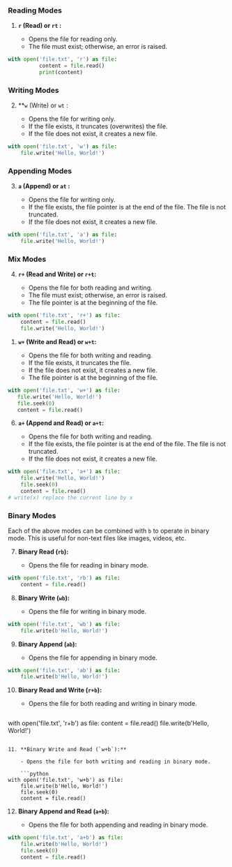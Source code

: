 ### Reading Modes

1. **`r` (Read) or `rt` :**
    
    - Opens the file for reading only.
    - The file must exist; otherwise, an error is raised.

```python
with open('file.txt', 'r') as file:     
	  	  content = file.read()
	  	  print(content)
```

### Writing Modes

2. **`w` (Write) or `wt` :
    
    - Opens the file for writing only.
    - If the file exists, it truncates (overwrites) the file.
    - If the file does not exist, it creates a new file.
    
```python
with open('file.txt', 'w') as file:     
	file.write('Hello, World!')
```
### Appending Modes

3. **`a` (Append) or `at` :**
    
    - Opens the file for writing only.
    - If the file exists, the file pointer is at the end of the file. The file is not truncated.
    - If the file does not exist, it creates a new file.

```python
with open('file.txt', 'a') as file:     
	file.write('Hello, World!')
```

### Mix Modes

4. **`r+` (Read and Write) or `r+t`:**
    
    - Opens the file for both reading and writing.
    - The file must exist; otherwise, an error is raised.
    - The file pointer is at the beginning of the file.
    
```python
with open('file.txt', 'r+') as file:     
    content = file.read()     
    file.write('Hello, World!')
```
	
1. **`w+` (Write and Read) or `w+t`:**
    
    - Opens the file for both writing and reading.
    - If the file exists, it truncates the file.
    - If the file does not exist, it creates a new file.
    - The file pointer is at the beginning of the file.
    
 ```python
with open('file.txt', 'w+') as file:     
	file.write('Hello, World!')
	file.seek(0)
	content = file.read()
```
    
6. **`a+` (Append and Read) or `a+t`:**
    
    - Opens the file for both writing and reading.
    - If the file exists, the file pointer is at the end of the file. The file is not truncated.
    - If the file does not exist, it creates a new file.

```python
with open('file.txt', 'a+') as file:
	file.write('Hello, World!')     
	file.seek(0)
	content = file.read()
# write(x) replace the current line by x 
```
### Binary Modes

Each of the above modes can be combined with `b` to operate in binary mode. This is useful for non-text files like images, videos, etc.

7. **Binary Read (`rb`):**
    
    - Opens the file for reading in binary mode.
    
```python
with open('file.txt', 'rb') as file:     
	content = file.read()
```
    
8. **Binary Write (`wb`):**
    
    - Opens the file for writing in binary mode.
    
```python
with open('file.txt', 'wb') as file:
	file.write(b'Hello, World!')
```
    
9. **Binary Append (`ab`):**
    
    - Opens the file for appending in binary mode.
    
```python
with open('file.txt', 'ab') as file:
	file.write(b'Hello, World!')
```
    
10. **Binary Read and Write (`r+b`):**
    
    - Opens the file for both reading and writing in binary mode.
    
    ```python
with open('file.txt', 'r+b') as file:
	content = file.read()
	file.write(b'Hello, World!')
```
    
11. **Binary Write and Read (`w+b`):**
    
    - Opens the file for both writing and reading in binary mode.
    
    ```python
with open('file.txt', 'w+b') as file:     
	file.write(b'Hello, World!')     
	file.seek(0)     
	content = file.read()
```
    
12. **Binary Append and Read (`a+b`):**
    
    - Opens the file for both appending and reading in binary mode.

```python
with open('file.txt', 'a+b') as file:
	file.write(b'Hello, World!')
	file.seek(0)     
	content = file.read()
```